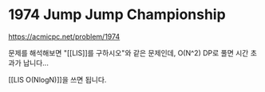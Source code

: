 # 1974 Jump Jump Championship
https://acmicpc.net/problem/1974

문제를 해석해보면 "[[LIS]]를 구하시오"와 같은 문제인데, O(N^2) DP로 풀면 시간 초과가 납니다...

[[LIS O(NlogN)]]을 쓰면 됩니다.
